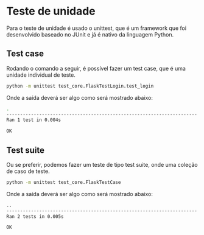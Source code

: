 # Teste de unidade

Para o teste de unidade é usado o unittest, que é um framework que foi desenvolvido baseado no JUnit e já é nativo da linguagem Python.

## Test case

Rodando o comando a seguir, é possível fazer um test case, que é uma unidade individual de teste.

```bash
python -m unittest test_core.FlaskTestLogin.test_login
```

Onde a saída deverá ser algo como será mostrado abaixo:

```bash
.
----------------------------------------------------------------------
Ran 1 test in 0.004s

OK
```

## Test suite

Ou se preferir, podemos fazer um teste de tipo test suite, onde uma coleção de caso de teste.

```bash
python -m unittest test_core.FlaskTestCase
```

Onde a saída deverá ser algo como será mostrado abaixo:

```bash
..
----------------------------------------------------------------------
Ran 2 tests in 0.005s

OK
```
